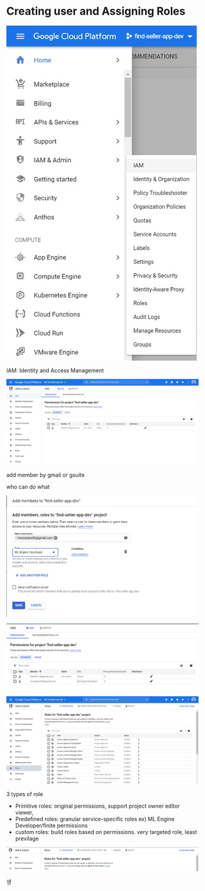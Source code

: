 # Creating user and Assigning Roles

![](../../../.gitbook/assets/image%20%2897%29.png)

IAM: Identity and Access Management

![](../../../.gitbook/assets/image%20%28106%29.png)

add member by gmail or gsuite

who can do what 



![](../../../.gitbook/assets/image%20%2898%29.png)



![](../../../.gitbook/assets/image%20%28108%29.png)

![](../../../.gitbook/assets/image%20%28116%29.png)

3 types of role

* Primitive roles: original permissions, support project owner editor viewer, 
* Predefined roles: granular service-specific roles ex\) ML Engine Developer/finite permissions
* custom roles: build roles based on permissions. very targeted role, least previlage

![](../../../.gitbook/assets/image%20%28109%29.png)

생

